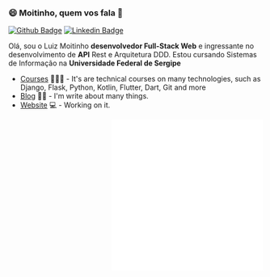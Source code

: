 ### 😄 Moitinho, quem vos fala 👋

<div style=display:inline>
  
  <span align=left>
    
  [![Github Badge](https://img.shields.io/badge/-Github-000?style=flat-square&logo=Github&logoColor=white&link=https://github.com/fagnerpsantos)](https://github.com/luizmoitinho)
  [![Linkedin Badge](https://img.shields.io/badge/-LinkedIn-blue?style=flat-square&logo=Linkedin&logoColor=white&link=https://www.linkedin.com/in/fagnerpsantos/)](https://www.linkedin.com/in/luiz-carlos-costa-moitinho-60878b176/)

  Olá, sou o Luiz Moitinho <b>desenvolvedor Full-Stack Web</b> e ingressante no desenvolvimento de <b>API</b> Rest e Arquitetura DDD. Estou cursando Sistemas de Informação na <b>Universidade Federal de Sergipe</b>

  - [Courses](https://www.treinaweb.com.br/cursos-online?q=fagner+pinheiro) 👨🏼‍🏫 - It's are technical courses on many technologies, such as Django, Flask, Python, Kotlin, Flutter, Dart, Git and more
  - [Blog](https://www.treinaweb.com.br/blog/author/fagner-pinheiro/) ✍🏼 - I'm write about many things.
  - [Website](https://fagnerpsantos.dev/) 💻 - Working on it.

  </span>
 
   <img align=right src=devices.gif width="300px">
  
</div>  

<!--
**luizmoitinho/luizmoitinho** is a ✨ _special_ ✨ repository because its `README.md` (this file) appears on your GitHub profile.

Here are some ideas to get you started:

- 🔭 I’m currently working on ...
- 🌱 I’m currently learning ...
- 👯 I’m looking to collaborate on ...
- 🤔 I’m looking for help with ...
- 💬 Ask me about ...
- 📫 How to reach me: ...
- 😄 Pronouns: ...
- ⚡ Fun fact: ...
-->
